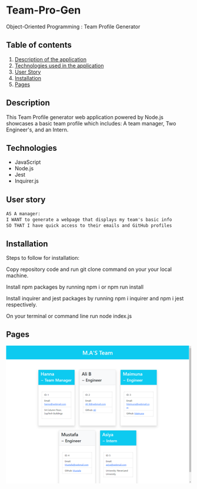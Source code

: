 # Team-Pro-Gen
Object-Oriented Programming : Team Profile Generator

## Table of contents

1. [Description of the application](#description)
2. [Technologies used in the application](#technologies)
3. [User Story](#Userstory)
4. [Installation](#installation)
5. [Pages](#pages)


## Description 

This Team Profile generator web application powered by Node.js showcases a basic team profile which includes: A team manager, Two Engineer's, and an Intern. 

## Technologies

* JavaScript 
* Node.js 
* Jest 
* Inquirer.js

## User story

``` 
AS A manager:
I WANT to generate a webpage that displays my team's basic info
SO THAT I have quick access to their emails and GitHub profiles
```


## Installation

Steps to follow for installation:

Copy repository code and run git clone command on your your local machine.

Install npm packages by running npm i or npm run install

Install inquirer and jest packages by running npm i inquirer and npm i jest respectively.

On your terminal or command line run node index.js


## Pages  

![Alt text](assets/images/html.png)
